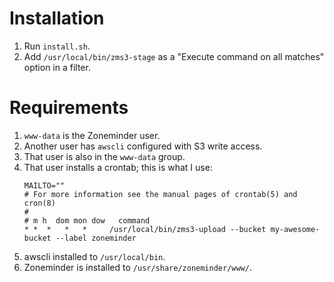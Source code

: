 # Installation

1. Run `install.sh`.
1. Add `/usr/local/bin/zms3-stage` as a "Execute command on all matches" option in a filter.

# Requirements

1. `www-data` is the Zoneminder user.
1. Another user has `awscli` configured with S3 write access.
1. That user is also in the `www-data` group.
1. That user installs a crontab; this is what I use:
    ```
    MAILTO=""
    # For more information see the manual pages of crontab(5) and cron(8)
    #
    # m h  dom mon dow   command
    * *  *   *   *     /usr/local/bin/zms3-upload --bucket my-awesome-bucket --label zoneminder
	```
1. awscli installed to `/usr/local/bin`.
1. Zoneminder is installed to `/usr/share/zoneminder/www/`.
